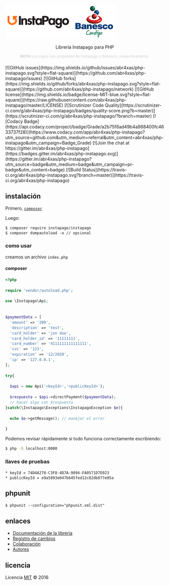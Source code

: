 ![Php Instapago](help/hYNsH6B.png)
<p align="center">
    Librería Instapago para PHP
</p>
<p align="center">
    <sup style="color: #d0d0d0;"><b>NOTA</b> Los logos son propiedad de Instapago y Banesco, respectivamente.</sup>
</p>
[![GitHub issues](https://img.shields.io/github/issues/abr4xas/php-instapago.svg?style=flat-square)](https://github.com/abr4xas/php-instapago/issues) [![GitHub forks](https://img.shields.io/github/forks/abr4xas/php-instapago.svg?style=flat-square)](https://github.com/abr4xas/php-instapago/network) [![GitHub license](https://img.shields.io/badge/license-MIT-blue.svg?style=flat-square)](https://raw.githubusercontent.com/abr4xas/php-instapago/master/LICENSE)
[![Scrutinizer Code Quality](https://scrutinizer-ci.com/g/abr4xas/php-instapago/badges/quality-score.png?b=master)](https://scrutinizer-ci.com/g/abr4xas/php-instapago/?branch=master)
[![Codacy Badge](https://api.codacy.com/project/badge/Grade/a2b75f8ad49b4a988400fc4633737f28)](https://www.codacy.com/app/abr4xas/php-instapago?utm_source=github.com&amp;utm_medium=referral&amp;utm_content=abr4xas/php-instapago&amp;utm_campaign=Badge_Grade)
[![Join the chat at https://gitter.im/abr4xas/php-instapago](https://badges.gitter.im/abr4xas/php-instapago.svg)](https://gitter.im/abr4xas/php-instapago?utm_source=badge&utm_medium=badge&utm_campaign=pr-badge&utm_content=badge)
[![Build Status](https://travis-ci.org/abr4xas/php-instapago.svg?branch=master)](https://travis-ci.org/abr4xas/php-instapago)

## instalación

Primero, [`composer`](https://getcomposer.org/doc/faqs/how-to-install-composer-programmatically.md)

Luego:

```
$ composer require instapago/instapago
$ composer dumpautoload -o // opcional
```

### como usar

creamos un archivo `index.php`


#### composer

```php
<?php

require 'vendor/autoload.php';

use \Instapago\Api;


$paymentData = [
  'amount' => '200',
  'description' => 'test',
  'card_holder' => 'jon doe',
  'card_holder_id' => '11111111',
  'card_number' => '4111111111111111',
  'cvc' => '123',
  'expiration' => '12/2020',
  'ip' => '127.0.0.1',
];

try{

  $api = new Api('<keyId>','<publicKeyId>');

  $respuesta = $api->directPayment($paymentData);
  // hacer algo con $respuesta
}catch(\Instapago\Exceptions\InstapagoException $e){

  echo $e->getMessage(); // manejar el error

}
```

Podemos revisar rápidamente si todo funciona correctamente escribiendo:

```bash
$ php -S localhost:8000
```

### llaves de pruebas

```
* keyId = 74D4A278-C3F8-4D7A-9894-FA0571D7E023
* publicKeyId = e9a5893e047b645fed12c82db877e05a
```

## phpunit

```
$ phpunit --configuration="phpunit.xml.dist"
```

## enlaces

* [Documentación de la librería](help/DOCUMENTACION.md)
* [Registro de cambios](CHANGELOG.md)
* [Colaboración](help/CONTRIBUCION.md)
* [Autores](help/AUTORES.md)

## licencia

Licencia [MIT](http://opensource.org/licenses/MIT) :copyright: 2016
